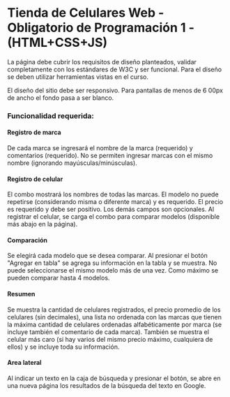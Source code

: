 # Tienda de Celulares Web - Obligatorio de Programación 1 - (HTML+CSS+JS)

La página debe cubrir los requisitos de diseño planteados, validar completamente con los estándares de W3C
y ser funcional. Para el diseño se deben utilizar herramientas vistas en el curso.

El diseño del sitio debe ser responsivo. Para pantallas de menos de 6 00px de ancho el fondo pasa a ser blanco.

### Funcionalidad requerida:

#### Registro de marca
De cada marca se ingresará el nombre de la marca (requerido) y comentarios (requerido). No se permiten
ingresar marcas con el mismo nombre (ignorando mayúsculas/minúsculas).

#### Registro de celular
El combo mostrará los nombres de todas las marcas. El modelo no puede repetirse (considerando misma o
diferente marca) y es requerido. El precio es requerido y debe ser positivo. Los demás campos son opcionales.
Al registrar el celular, se carga el combo para comparar modelos (disponible más abajo en la página).

#### Comparación
Se elegirá cada modelo que se desea comparar. Al presionar el botón "Agregar en tabla" se agrega su
información en la tabla y se muestra. No puede seleccionarse el mismo modelo más de una vez. Como máximo
se pueden comparar hasta 4 modelos.

#### Resumen
Se muestra la cantidad de celulares registrados, el precio promedio de los celulares (sin decimales), una lista
no ordenada con las marcas que tienen la máxima cantidad de celulares ordenadas alfabéticamente por marca
(se incluye también el comentario de cada marca). También se muestra el celular más caro (si hay varios del
mismo precio máximo, cualquiera de ellos) y se incluye toda su información.

#### Area lateral
Al indicar un texto en la caja de búsqueda y presionar el botón, se abre en una nueva página los resultados de
la búsqueda del texto en Google.
